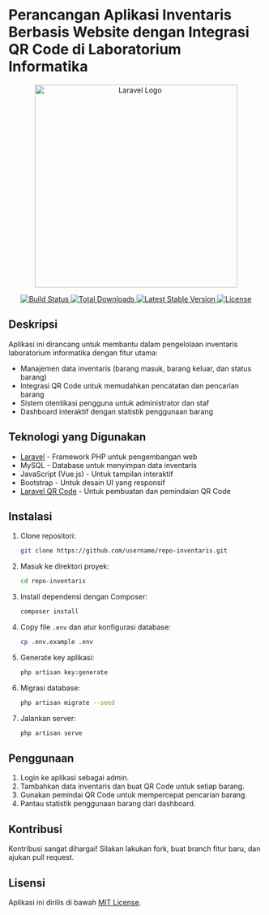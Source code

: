 # Perancangan Aplikasi Inventaris Berbasis Website dengan Integrasi QR Code di Laboratorium Informatika

<p align="center">
  <a href="https://laravel.com" target="_blank">
    <img src="https://raw.githubusercontent.com/laravel/art/master/logo-lockup/5%20SVG/2%20CMYK/1%20Full%20Color/laravel-logolockup-cmyk-red.svg" width="400" alt="Laravel Logo">
  </a>
</p>

<p align="center">
  <a href="https://github.com/laravel/framework/actions">
    <img src="https://github.com/laravel/framework/workflows/tests/badge.svg" alt="Build Status">
  </a>
  <a href="https://packagist.org/packages/laravel/framework">
    <img src="https://img.shields.io/packagist/dt/laravel/framework" alt="Total Downloads">
  </a>
  <a href="https://packagist.org/packages/laravel/framework">
    <img src="https://img.shields.io/packagist/v/laravel/framework" alt="Latest Stable Version">
  </a>
  <a href="https://packagist.org/packages/laravel/framework">
    <img src="https://img.shields.io/packagist/l/laravel/framework" alt="License">
  </a>
</p>

## Deskripsi

Aplikasi ini dirancang untuk membantu dalam pengelolaan inventaris laboratorium informatika dengan fitur utama:
- Manajemen data inventaris (barang masuk, barang keluar, dan status barang)
- Integrasi QR Code untuk memudahkan pencatatan dan pencarian barang
- Sistem otentikasi pengguna untuk administrator dan staf
- Dashboard interaktif dengan statistik penggunaan barang

## Teknologi yang Digunakan

- [Laravel](https://laravel.com) - Framework PHP untuk pengembangan web
- MySQL - Database untuk menyimpan data inventaris
- JavaScript (Vue.js) - Untuk tampilan interaktif
- Bootstrap - Untuk desain UI yang responsif
- [Laravel QR Code](https://github.com/SimpleSoftwareIO/simple-qrcode) - Untuk pembuatan dan pemindaian QR Code

## Instalasi

1. Clone repositori:
   ```bash
   git clone https://github.com/username/repo-inventaris.git
   ```
2. Masuk ke direktori proyek:
   ```bash
   cd repo-inventaris
   ```
3. Install dependensi dengan Composer:
   ```bash
   composer install
   ```
4. Copy file `.env` dan atur konfigurasi database:
   ```bash
   cp .env.example .env
   ```
5. Generate key aplikasi:
   ```bash
   php artisan key:generate
   ```
6. Migrasi database:
   ```bash
   php artisan migrate --seed
   ```
7. Jalankan server:
   ```bash
   php artisan serve
   ```

## Penggunaan

1. Login ke aplikasi sebagai admin.
2. Tambahkan data inventaris dan buat QR Code untuk setiap barang.
3. Gunakan pemindai QR Code untuk mempercepat pencarian barang.
4. Pantau statistik penggunaan barang dari dashboard.

## Kontribusi

Kontribusi sangat dihargai! Silakan lakukan fork, buat branch fitur baru, dan ajukan pull request.

## Lisensi

Aplikasi ini dirilis di bawah [MIT License](https://opensource.org/licenses/MIT).

